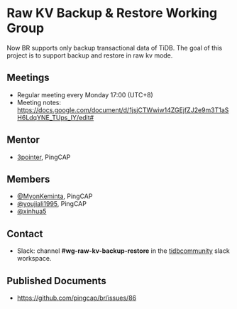 # Raw KV Backup & Restore Working Group

Now BR supports only backup transactional data of TiDB. The goal of this project is to support backup and restore in raw kv mode.

## Meetings

* Regular meeting every Monday 17:00 (UTC+8)
* Meeting notes: https://docs.google.com/document/d/1jsjCTWwiw14ZGEjfZJ2e9m3T1aSH6LdqYNE_TUps_IY/edit#

## Mentor

* [3pointer](https://github.com/3pointer), PingCAP

## Members

* [@MyonKeminta](https://github.com/MyonKeminta), PingCAP
* [@youjiali1995](https://github.com/youjiali1995), PingCAP
* [@xinhua5](https://github.com/xinhua5)

## Contact

* Slack: channel **#wg-raw-kv-backup-restore** in the
  [tidbcommunity](https://pingcap.com/tidbslack) slack workspace.

## Published Documents

* https://github.com/pingcap/br/issues/86
